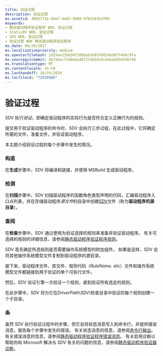 ```yaml
---
title: 验证过程
description: 验证过程
ms.assetid: 3803771b-94ef-4e02-9d08-8703283b3f99
keywords:
- 静态驱动程序验证程序 WDK，验证过程
- StaticDV WDK，验证过程
- SDV WDK，验证过程
- 验证过程 WDK 静态驱动程序验证程序
ms.date: 04/20/2017
ms.localizationpriority: medium
ms.openlocfilehash: 1d15ee235b36f289beba583f682de367f4d6c9fa
ms.sourcegitcommit: 4b7a6ac7c68e6ad6f27da5d1dc4deabd5d34b748
ms.translationtype: MT
ms.contentlocale: zh-CN
ms.lasthandoff: 10/24/2019
ms.locfileid: "72839988"
---
```

# <a name="verification-process"></a>验证过程


SDV 执行*验证*，即确定驱动程序的实际行为是否符合定义正确行为的规则。

提交用于验证驱动程序的命令时，SDV 会执行三步过程，在此过程中，它将确定所需的文件，准备文件，并验证驱动程序。

本主题介绍验证过程的每个步骤中发生的情况。

### <a name="span-idbuildspanspan-idbuildspanbuild"></a><span id="build"></span><span id="BUILD"></span>构造

在**生成**步骤中，SDV 将编译和链接，并使用 MSBuild 生成驱动程序。

### <a name="span-idscanspanspan-idscanspanscan"></a><span id="scan"></span><span id="SCAN"></span>检测

在**扫描**步骤中，SDV 扫描驱动程序的函数角色类型声明的代码，汇编驱动程序入口点列表，并在存储驱动程序*源文件*的目录中创建[SDV](sdv-map-h.md)文件（称为**驱动程序的源目录**）。

### <a name="span-idcheckspanspan-idcheckspancheck"></a><span id="check"></span><span id="CHECK"></span>查阅

在**检查**步骤中，SDV 通过使用为验证选择的规则来准备并验证驱动程序。 有关可选择的规则的详细信息，请参阅[静态驱动程序验证程序规则](https://docs.microsoft.com/windows-hardware/drivers/ddi/index)。

SDV 首先确定所选规则是否需要操作系统模型的附加组件。 如果是这样，SDV 会将其他操作系统模型文件复制到驱动程序的源目录。

接下来，驱动程序文件、库文件、规则代码（*RuleName*. slic）文件和操作系统模型文件都链接到用于验证的单个可执行文件。

然后，SDV 验证引擎一次验证一个规则，直到验证所有选定的规则。

在此步骤中，SDV 将为它在*DriverPath*\\SDV\\检查目录中验证的每个规则创建一个子目录。

### <a name="span-idcommentspanspan-idcommentspancomment"></a><span id="comment"></span><span id="COMMENT"></span>条

虽然 SDV 执行验证过程中的步骤，但它会将状态消息写入到命令行，并提供错误消息，报告每个步骤中发生的错误。 有关状态消息的信息，请参阅[命令行输出](command-line-output.md)。 有关错误消息的信息，请参阅[静态驱动程序验证程序错误消息](static-driver-verifier-error-messages.md)。 有关启用诊断以帮助你和 Microsoft 解决与 SDV 有关的问题的信息，请参阅[静态驱动程序验证器诊断](static-driver-verifier-diagnostics.md)。

 

 





